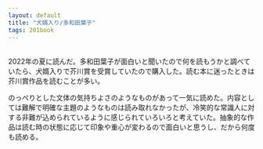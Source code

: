 ```yaml
---
layout: default
title: "犬婿入り/多和田葉子"
tags: 201book
---
```

<br>
2022年の夏に読んだ。多和田葉子が面白いと聞いたので何を読もうかと調べていたら、犬婿入りで芥川賞を受賞していたので購入した。読む本に迷ったときは芥川賞作品を読むことが多い。

のっぺりとした文体の気持ちよさのようなものがあって一気に読めた。内容としては難解で明確な主題のようなものは読み取れなかったが、冷笑的な常識人に対する非難が込められているように感じられていろいろと考えていた。抽象的な作品は読む時の状態に応じて印象や重心が変わるので面白いと思うし、だから何度も読める。